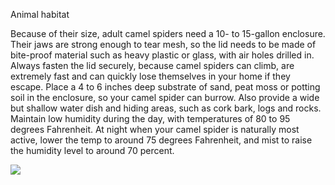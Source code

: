 Animal habitat

Because of their size, adult camel spiders need a 10- to 15-gallon enclosure. Their jaws are strong enough to tear mesh, so the lid needs to be made of bite-proof material such as heavy plastic or glass, with air holes drilled in. Always fasten the lid securely, because camel spiders can climb, are extremely fast and can quickly lose themselves in your home if they escape. Place a 4 to 6 inches deep substrate of sand, peat moss or potting soil in the enclosure, so your camel spider can burrow. Also provide a wide but shallow water dish and hiding areas, such as cork bark, logs and rocks. Maintain low humidity during the day, with temperatures of 80 to 95 degrees Fahrenheit. At night when your camel spider is naturally most active, lower the temp to around 75 degrees Fahrenheit, and mist to raise the humidity level to around 70 percent.


[<img src="https://upload.wikimedia.org/wikipedia/commons/thumb/7/76/Solfugid_in_veld_near_Uniondale_%28Western_Cape%29_1600.jpg/220px-Solfugid_in_veld_near_Uniondale_%28Western_Cape%29_1600.jpg">](https://upload.wikimedia.org/wikipedia/commons/thumb/7/76/Solfugid_in_veld_near_Uniondale_%28Western_Cape%29_1600.jpg/220px-Solfugid_in_veld_near_Uniondale_%28Western_Cape%29_1600.jpg)
